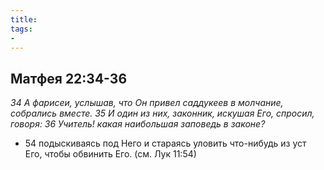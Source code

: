 ```yaml
---
title: 
tags: 
- 
---
```


## Матфея 22:34-36

*34 А фарисеи, услышав, что Он привел саддукеев в молчание, собрались вместе. 35 И один из них, законник, искушая Его, спросил, говоря: 36 Учитель! какая наибольшая заповедь в законе?*

- 54 подыскиваясь под Него и стараясь уловить что-нибудь из уст Его, чтобы обвинить Его. (см. Лук 11:54)
